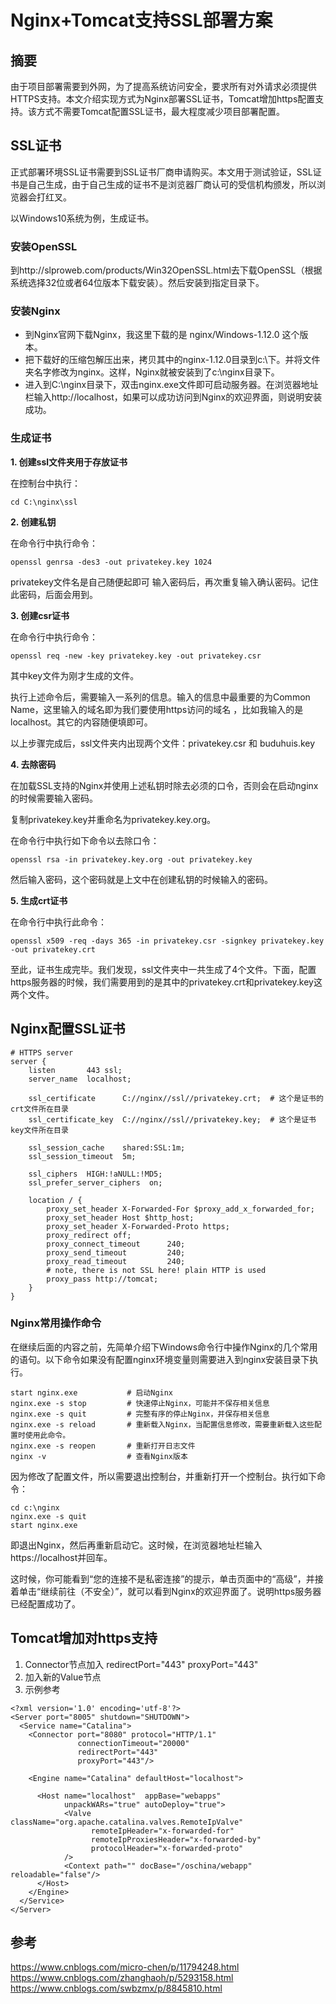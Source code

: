 # Nginx+Tomcat支持SSL部署方案

## 摘要
由于项目部署需要到外网，为了提高系统访问安全，要求所有对外请求必须提供HTTPS支持。本文介绍实现方式为Nginx部署SSL证书，Tomcat增加https配置支持。该方式不需要Tomcat配置SSL证书，最大程度减少项目部署配置。

## SSL证书

正式部署环境SSL证书需要到SSL证书厂商申请购买。本文用于测试验证，SSL证书是自己生成，由于自己生成的证书不是浏览器厂商认可的受信机构颁发，所以浏览器会打红叉。
 
以Windows10系统为例，生成证书。
 
### 安装OpenSSL
到http://slproweb.com/products/Win32OpenSSL.html去下载OpenSSL（根据系统选择32位或者64位版本下载安装）。然后安装到指定目录下。

### 安装Nginx
- 到Nginx官网下载Nginx，我这里下载的是 nginx/Windows-1.12.0 这个版本。
- 把下载好的压缩包解压出来，拷贝其中的nginx-1.12.0目录到c:\下。并将文件夹名字修改为nginx。这样，Nginx就被安装到了c:\nginx目录下。
- 进入到C:\nginx目录下，双击nginx.exe文件即可启动服务器。在浏览器地址栏输入http://localhost，如果可以成功访问到Nginx的欢迎界面，则说明安装成功。

### 生成证书
**1. 创建ssl文件夹用于存放证书**

在控制台中执行：
```
cd C:\nginx\ssl
```
**2. 创建私钥**

在命令行中执行命令：

```
openssl genrsa -des3 -out privatekey.key 1024
```
privatekey文件名是自己随便起即可
输入密码后，再次重复输入确认密码。记住此密码，后面会用到。

**3. 创建csr证书**

在命令行中执行命令：

```
openssl req -new -key privatekey.key -out privatekey.csr
```

其中key文件为刚才生成的文件。

执行上述命令后，需要输入一系列的信息。输入的信息中最重要的为Common Name，这里输入的域名即为我们要使用https访问的域名 ，比如我输入的是localhost。其它的内容随便填即可。

以上步骤完成后，ssl文件夹内出现两个文件：privatekey.csr 和 buduhuis.key

**4. 去除密码**

在加载SSL支持的Nginx并使用上述私钥时除去必须的口令，否则会在启动nginx的时候需要输入密码。

复制privatekey.key并重命名为privatekey.key.org。

在命令行中执行如下命令以去除口令：

```
openssl rsa -in privatekey.key.org -out privatekey.key
```

然后输入密码，这个密码就是上文中在创建私钥的时候输入的密码。

**5. 生成crt证书**

在命令行中执行此命令：

```
openssl x509 -req -days 365 -in privatekey.csr -signkey privatekey.key -out privatekey.crt
```

至此，证书生成完毕。我们发现，ssl文件夹中一共生成了4个文件。下面，配置https服务器的时候，我们需要用到的是其中的privatekey.crt和privatekey.key这两个文件。

## Nginx配置SSL证书

```
# HTTPS server
server {
    listen       443 ssl;
    server_name  localhost;

    ssl_certificate      C://nginx//ssl//privatekey.crt;  # 这个是证书的crt文件所在目录
    ssl_certificate_key  C://nginx//ssl//privatekey.key;  # 这个是证书key文件所在目录

    ssl_session_cache    shared:SSL:1m;
    ssl_session_timeout  5m;

    ssl_ciphers  HIGH:!aNULL:!MD5;
    ssl_prefer_server_ciphers  on;

    location / {
        proxy_set_header X-Forwarded-For $proxy_add_x_forwarded_for;
        proxy_set_header Host $http_host;
        proxy_set_header X-Forwarded-Proto https;
        proxy_redirect off;
        proxy_connect_timeout      240;
        proxy_send_timeout         240;
        proxy_read_timeout         240;
        # note, there is not SSL here! plain HTTP is used
        proxy_pass http://tomcat;
    }
}
```

### Nginx常用操作命令
在继续后面的内容之前，先简单介绍下Windows命令行中操作Nginx的几个常用的语句。以下命令如果没有配置nginx环境变量则需要进入到nginx安装目录下执行。
```
start nginx.exe           # 启动Nginx
nginx.exe -s stop         # 快速停止Nginx，可能并不保存相关信息
nginx.exe -s quit         # 完整有序的停止Nginx，并保存相关信息
nginx.exe -s reload       # 重新载入Nginx，当配置信息修改，需要重新载入这些配置时使用此命令。
nginx.exe -s reopen       # 重新打开日志文件
nginx -v                  # 查看Nginx版本
```

因为修改了配置文件，所以需要退出控制台，并重新打开一个控制台。执行如下命令：


```
cd c:\nginx
nginx.exe -s quit
start nginx.exe
```

即退出Nginx，然后再重新启动它。这时候，在浏览器地址栏输入https://localhost并回车。

这时候，你可能看到“您的连接不是私密连接”的提示，单击页面中的“高级”，并接着单击“继续前往（不安全）”，就可以看到Nginx的欢迎界面了。说明https服务器已经配置成功了。

## Tomcat增加对https支持

1. Connector节点加入 redirectPort="443" proxyPort="443"
2. 加入新的Value节点 
3. 示例参考
```
<?xml version='1.0' encoding='utf-8'?>
<Server port="8005" shutdown="SHUTDOWN">
  <Service name="Catalina">
    <Connector port="8080" protocol="HTTP/1.1"
               connectionTimeout="20000"
               redirectPort="443"
               proxyPort="443"/>

    <Engine name="Catalina" defaultHost="localhost">

      <Host name="localhost"  appBase="webapps"
            unpackWARs="true" autoDeploy="true">
            <Valve className="org.apache.catalina.valves.RemoteIpValve"
                  remoteIpHeader="x-forwarded-for"
                  remoteIpProxiesHeader="x-forwarded-by"
                  protocolHeader="x-forwarded-proto"
            />
            <Context path="" docBase="/oschina/webapp" reloadable="false"/>
      </Host>
    </Engine>
  </Service>
</Server>
```

## 参考

https://www.cnblogs.com/micro-chen/p/11794248.html  
https://www.cnblogs.com/zhanghaoh/p/5293158.html  
https://www.cnblogs.com/swbzmx/p/8845810.html  
